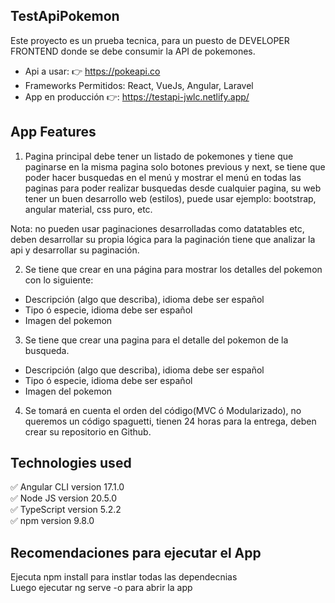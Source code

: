 ## TestApiPokemon
Este proyecto es un prueba tecnica, para un puesto de DEVELOPER FRONTEND 
donde se debe consumir la API de pokemones.  

-  Api a usar: 👉 https://pokeapi.co  
- Frameworks Permitidos: React, VueJs, Angular, Laravel    
- App en producción 👉: https://testapi-jwlc.netlify.app/  

## App Features  

1. Pagina principal debe tener un listado de pokemones y tiene que paginarse en la misma pagina solo botones previous y next, se tiene que poder hacer busquedas en el menú y mostrar el menú en todas las paginas para poder realizar busquedas desde cualquier pagina, su web tener un buen desarrollo web (estilos), puede usar ejemplo: bootstrap, angular material, css puro, etc.  

Nota: no pueden usar paginaciones desarrolladas como datatables etc, deben desarrollar su
propia lógica para la paginación tiene que analizar la api y desarrollar su paginación.    

2. Se tiene que crear en una página para mostrar los detalles del pokemon con lo siguiente:  
- Descripción (algo que describa), idioma debe ser español  
- Tipo ó especie, idioma debe ser español  
- Imagen del pokemon  

3. Se tiene que crear una pagina para el detalle del pokemon de la busqueda.  
 - Descripción (algo que describa), idioma debe ser español  
 - Tipo ó especie, idioma debe ser español  
 - Imagen del pokemon  

4. Se tomará en cuenta el orden del código(MVC ó Modularizado), no queremos un código spaguetti, tienen 24 horas para la entrega, deben crear su repositorio en Github.  

## Technologies used

✅ Angular CLI version 17.1.0  
✅ Node JS version 20.5.0  
✅ TypeScript version 5.2.2    
✅ npm version 9.8.0     

## Recomendaciones para ejecutar el App
Ejecuta npm install para instlar todas las dependecnias  
Luego ejecutar ng serve -o para abrir la app  



